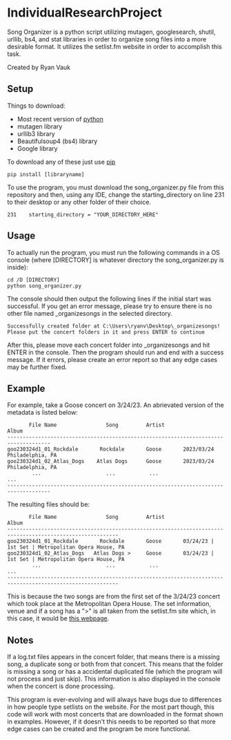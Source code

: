 # IndividualResearchProject
Song Organizer is a python script utilizing mutagen, googlesearch, shutil, urllib, bs4, and stat libraries in order to organize song files into a more desirable format. It utilizes the setlist.fm website in order to accomplish this task.

Created by Ryan Vauk
## Setup
Things to download:
- Most recent version of [python](https://www.python.org/downloads/)
- mutagen library
- urllib3 library
- Beautifulsoup4 (bs4) library
- Google library

To download any of these just use [pip](https://pip.pypa.io/en/stable/installation/)
```
pip install [libraryname]
```
To use the program, you must download the song_organizer.py file from this repository and then, using any IDE, change the starting_directory on line 231 to their desktop or any other folder of their choice.
```
231    starting_directory = "YOUR_DIRECTORY_HERE"
```
## Usage
To actually run the program, you must run the following commands in a OS console (where [DIRECTORY] is whatever directory the song_organizer.py is inside):
```
cd /D [DIRECTORY]
python song_organizer.py
```
The console should then output the following lines if the initial start was successful. If you get an error message, please try to ensure there is no other file named _organizesongs in the selected directory.
```
Successfully created folder at C:\Users\ryanv\Desktop\_organizesongs!
Please put the concert folders in it and press ENTER to continue
```
After this, please move each concert folder into _organizesongs and hit ENTER in the console. Then the program should run and end with a success message. If it errors, please create an error report so that any edge cases may be further fixed.
## Example
For example, take a Goose concert on 3/24/23. An abrievated version of the metadata is listed below:
```
       File Name                Song         Artist                 Album
------------------------------------------------------------------------------------
goo230324d1_01_Rockdale       Rockdale       Goose       2023/03/24 Philadelphia, PA
goo230324d1_02_Atlas_Dogs    Atlas Dogs      Goose       2023/03/24 Philadelphia, PA
        ...                     ...           ...                    ...
------------------------------------------------------------------------------------
```
The resulting files should be:
```
       File Name                Song         Artist                          Album
----------------------------------------------------------------------------------------------------------
goo230324d1_01_Rockdale       Rockdale       Goose       03/24/23 | 1st Set | Metropolitan Opera House, PA
goo230324d1_02_Atlas_Dogs   Atlas Dogs >     Goose       03/24/23 | 1st Set | Metropolitan Opera House, PA
        ...                     ...           ...                             ... 
----------------------------------------------------------------------------------------------------------
```
This is because the two songs are from the first set of the 3/24/23 concert which took place at the Metropolitan Opera House. The set information, venue and if a song has a ">" is all taken from the setlist.fm site which, in this case, it would be [this webpage](https://www.setlist.fm/setlist/goose/2023/metropolitan-opera-house-philadelphia-pa-4bbbcbae.html).
## Notes
If a log.txt files appears in the concert folder, that means there is a missing song, a duplicate song or both from that concert. This means that the folder is missing a song or has a accidental duplicated file (which the program will not process and just skip). This information is also displayed in the console when the concert is done processing.

This program is ever-evolving and will always have bugs due to differences in how people type setlists on the website. For the most part though, this code will work with most concerts that are downloaded in the format shown in examples. However, if it doesn't this needs to be reported so that more edge cases can be created and the program be more functional.
